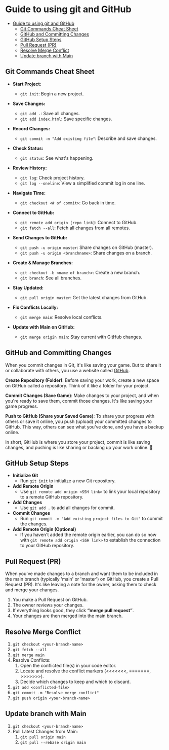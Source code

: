# Guide to using git and GitHub

- [Guide to using git and GitHub](#guide-to-using-git-and-github)
  - [Git Commands Cheat Sheet](#git-commands-cheat-sheet)
  - [GitHub and Committing Changes](#github-and-committing-changes)
  - [GitHub Setup Steps](#github-setup-steps)
  - [Pull Request (PR)](#pull-request-pr)
  - [Resolve Merge Conflict](#resolve-merge-conflict)
  - [Update branch with Main](#update-branch-with-main)

## Git Commands Cheat Sheet

- **Start Project:**

  - `git init`: Begin a new project.

- **Save Changes:**

  - `git add .`: Save all changes.
  - `git add index.html`: Save specific changes.

- **Record Changes:**

  - `git commit -m "Add existing file"`: Describe and save changes.

- **Check Status:**

  - `git status`: See what's happening.

- **Review History:**

  - `git log`: Check project history.
  - `git log --oneline`: View a simplified commit log in one line.

- **Navigate Time:**

  - `git checkout <# of commit>`: Go back in time.

- **Connect to GitHub:**

  - `git remote add origin [repo link]`: Connect to GitHub.
  - `git fetch --all`: Fetch all changes from all remotes.

- **Send Changes to GitHub:**

  - `git push -u origin master`: Share changes on GitHub (master).
  - `git push -u origin <branchname>`: Share changes on a branch.

- **Create & Manage Branches:**

  - `git checkout -b <name of branch>`: Create a new branch.
  - `git branch`: See all branches.

- **Stay Updated:**

  - `git pull origin master`: Get the latest changes from GitHub.

- **Fix Conflicts Locally:**

  - `git merge main`: Resolve local conflicts.

- **Update with Main on GitHub:**

  - `git merge origin main`: Stay current with GitHub changes.

## GitHub and Committing Changes

When you commit changes in Git, it's like saving your game. But to share it or
collaborate with others, you use a website called [GitHub](http://www.github.com).

**Create Repository (Folder)**: Before saving your work, create a new space on GitHub
called a repository.
Think of it like a folder for your project.

**Commit Changes (Save Game)**: Make changes to your project, and when you're ready
to save them, commit those changes. It's like saving your game progress.

**Push to GitHub (Share your Saved Game)**: To share your progress with others or
save it online, you push (upload) your committed changes to GitHub.
This way, others can see what you've done, and you have a backup online.

In short, GitHub is where you store your project, commit is like saving changes,
and pushing is like sharing or backing up your work online. 🚀

## GitHub Setup Steps

- **Initialize Git**
  - Run `git init` to initialize a new Git repository.
- **Add Remote Origin**
  - Use `git remote add origin <SSH link>` to link your local
    repository to a remote GitHub repository.
- **Add Changes**
  - Use `git add .` to add all changes for commit.
- **Commit Changes**
  - Run `git commit -m "Add existing project files to Git"` to
    commit the changes.
- **Add Remote Origin (Optional)**
  - If you haven't added the remote origin earlier,
    you can do so now with `git remote add origin <SSH link>` to establish the connection
    to your GitHub repository.

## Pull Request (PR)

When you've made changes to a branch and want them to be included in the main branch
(typically 'main' or 'master') on GitHub, you create a Pull Request (PR).
It's like leaving a note for the owner, asking them to check and merge your changes.

1. You make a Pull Request on GitHub.
2. The owner reviews your changes.
3. If everything looks good, they click **“merge pull request”**.
4. Your changes are then merged into the main branch.

## Resolve Merge Conflict

1. `git checkout <your-branch-name>`
2. `git fetch --all`
3. `git merge main`
4. Resolve Conflicts:
   1. Open the conflicted file(s) in your code editor.
   2. Locate and resolve the conflict markers (<<<<<<<, =======, >>>>>>>).
   3. Decide which changes to keep and which to discard.
5. `git add <conflicted-file>`
6. `git commit -m "Resolve merge conflict"`
7. `git push origin <your-branch-name>`

## Update branch with Main

1. `git checkout <your-branch-name>`
2. Pull Latest Changes from Main:
   1. `git pull origin main`
   2. `git pull --rebase origin main`
